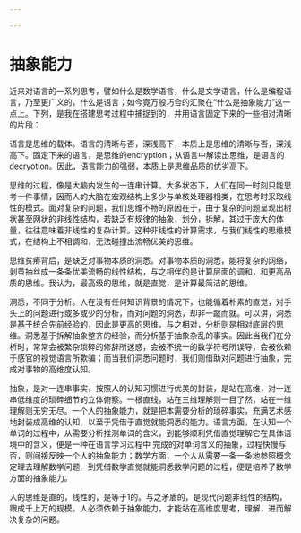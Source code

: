 ```yaml
---

---
```

# 抽象能力

近来对语言的一系列思考，譬如什么是数学语言，什么是文学语言，什么是编程语言，乃至更广义的，什么是语言；如今竟万般巧合的汇聚在“什么是抽象能力”这一点上。下列，是我在搭建思考过程中捕捉到的，并用语言固定下来的一些相对清晰的片段：

语言是思维的载体。语言的清晰与否，深浅高下，本质上是思维的清晰与否，深浅高下。固定下来的语言，是思维的encryption；从语言中解读出思维，是语言的decryotion。因此，语言能力的强弱，本质上是思维品质的优劣高下。

思维的过程，像是大脑内发生的一连串计算。大多状态下，人们在同一时刻只能思考一件事情，因而人的大脑在宏观结构上多少与单核处理器相类，在思考时采取线性的模式。面对复杂的问题，我们思维不畅的原因在于，由于复杂的问题呈现出树状甚至网状的非线性结构，若缺乏有规律的抽象，划分，拆解，其过于庞大的体量，往往意味着非线性的复杂计算。这种非线性的计算需求，与我们线性的思维模式，在结构上不相调和，无法碰撞出流畅优美的思维。

思维贫瘠背后，是缺乏对事物本质的洞悉。对事物本质的洞悉，能将复杂的网络，剥茧抽丝成一条条优美流畅的线性结构，与之相伴的是计算层面的调和，和更高品质的思维。我认为，最高级的思维，就是直觉，是计算最简洁的思维。

洞悉，不同于分析。人在没有任何知识背景的情况下，也能循着朴素的直觉，对手头上的问题进行或多或少的分析，而对问题的洞悉，却非一蹴而就。可以讲，洞悉是基于统合先前经验的，因此是更高的思维，与之相对，分析则是相对底层的思维。洞悉基于拆解抽象整齐的经验，而分析基于抽象杂乱的事实。因此当我们在分析时，常常会被繁杂琐碎的修辞所迷惑，会被不统一的数学符号所误导，会被依赖于感官的视觉语言所欺骗；而当我们洞悉问题时，我们则借助对问题进行抽象，完成对事物的高维度认知。

抽象，是对一连串事实，按照人的认知习惯进行优美的封装，是站在高维，对一连串低维度的琐碎细节的立体俯察。一根直线，站在三维理解则一目了然，站在一维理解则无穷无尽。一个人的抽象能力，就是把本需要分析的琐碎事实，充满艺术感地封装成高维的认知，以至于凭借于直觉就能洞悉的能力。语言方面，在认知一个单词的过程中，从需要分析推测单词的含义，到能够顺利凭借直觉理解它在具体语境中的含义，便是一种在语言学习过程中 完成的对单词含义的抽象，过程快慢与否，则间接反映一个人的抽象能力；数学方面，一个人从需要一条一条地参照概念定理去理解数学问题，到凭借数学直觉就能洞悉数学问题的过程，便是培养了数学方面的抽象能力。

人的思维是直的，线性的，是等于1的。与之矛盾的，是现代问题非线性的结构，跟成千上万的规模。人必须依赖于抽象能力，才能站在高维度思考，理解，进而解决复杂的问题。
